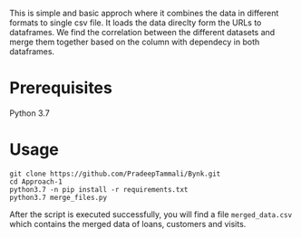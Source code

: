 This is simple and basic approch where it combines the data in different formats to single csv file. It loads the data direclty form the URLs to dataframes. We find the correlation between the different datasets and merge them together based on the column with dependecy in both dataframes. 

# Prerequisites
Python 3.7

# Usage
```
git clone https://github.com/PradeepTammali/Bynk.git
cd Approach-1
python3.7 -n pip install -r requirements.txt
python3.7 merge_files.py
```
After the script is executed successfully, you will find a file `merged_data.csv` which contains the merged data of loans, customers and visits.


